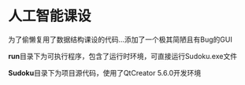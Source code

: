 # 人工智能课设
为了偷懒复用了数据结构课设的代码...添加了一个极其简陋且有Bug的GUI

**run**目录下为可执行程序，包含了运行时环境，可直接运行Sudoku.exe文件

**Sudoku**目录下为项目源代码，使用了QtCreator 5.6.0开发环境
